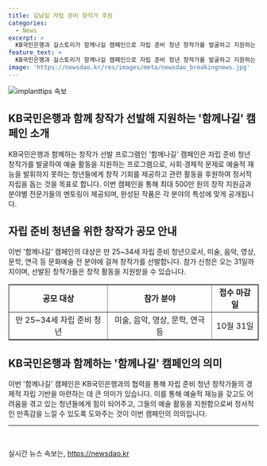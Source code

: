 ```yaml
---
title: 김남길 자립 준비 창작가 후원
categories:
  - News
excerpt: >
  KB국민은행과 길스토리가 함께나길 캠페인으로 자립 준비 청년 창작가를 발굴하고 지원하는 프로그램을 전개한다. 김남길씨도 참여해 사회·경제적으로 어려움을 겪는 젊은 예술가들에게 창작 기회를 제공하고 정서적 자립을 돕는다. KB국민은행은 최대 500만 원의 창작 지원금과 멘토링을 제공하며, 완성작을 전시, 출판, 공연할 수 있는 기회도 제공한다. 자립 준비 청년 대상으로 미술, 음악, 영상, 문학, 연극 등 모든 분야에 참가를 권장하고, 마감일은 31일이다.
feature_text: >
  KB국민은행과 길스토리가 함께나길 캠페인으로 자립 준비 청년 창작가를 발굴하고 지원하는 프로그램을 전개한다. 김남길씨도 참여해 사회·경제적으로 어려움을 겪는 젊은 예술가들에게 창작 기회를 제공하고 정서적 자립을 돕는다. KB국민은행은 최대 500만 원의 창작 지원금과 멘토링을 제공하며, 완성작을 전시, 출판, 공연할 수 있는 기회도 제공한다. 자립 준비 청년 대상으로 미술, 음악, 영상, 문학, 연극 등 모든 분야에 참가를 권장하고, 마감일은 31일이다.
image: 'https://newsdao.kr/res/images/meta/newsdao_breakingnews.jpg'
---
```


<p><img src="https://newsdao.kr/res/images/meta/newsdao_breakingnews.jpg" alt="implanttips 속보" /></p>

<h2 data-ke-size="size26">KB국민은행과 함께 창작가 선발해 지원하는 '함께나길' 캠페인 소개</h2>

<p data-ke-size="size16">KB국민은행과 함께하는 창작가 선발 프로그램인 '함께나길' 캠페인은 자립 준비 청년 창작가를 발굴하여 예술 활동을 지원하는 프로그램으로, 사회·경제적 문제로 예술적 재능을 발휘하지 못하는 청년들에게 창작 기회를 제공하고 관련 활동을 후원하여 정서적 자립을 돕는 것을 목표로 합니다. 이번 캠페인을 통해 최대 500만 원의 창작 지원금과 분야별 전문가들의 멘토링이 제공되며, 완성된 작품은 각 분야의 특성에 맞게 공개됩니다.</p>

<h2 data-ke-size="size26">자립 준비 청년을 위한 창작가 공모 안내</h2>

<p data-ke-size="size16">이번 '함께나길' 캠페인의 대상은 만 25~34세 자립 준비 청년으로서, 미술, 음악, 영상, 문학, 연극 등 문화예술 전 분야에 걸쳐 창작가를 선발합니다. 참가 신청은 오는 31일까지이며, 선발된 창작가들은 창작 활동을 지원받을 수 있습니다.</p>

<table style="width: 100%;" border="1">
<tbody>
<tr>
<td style="text-align: center; height: 17px;"><b>공모 대상</b></td>
<td style="text-align: center; height: 17px;"><b>참가 분야</b></td>
<td style="text-align: center; height: 17px;"><b>접수 마감일</b></td>
</tr>
<tr>
<td style="text-align: center;">만 25~34세 자립 준비 청년</td>
<td style="text-align: center;">미술, 음악, 영상, 문학, 연극 등</td>
<td style="text-align: center;">10월 31일</td>
</tr>
</tbody>
</table>

<h2 data-ke-size="size26">KB국민은행과 함께하는 '함께나길' 캠페인의 의미</h2>

<p data-ke-size="size16">이번 '함께나길' 캠페인은 KB국민은행과의 협력을 통해 자립 준비 청년 창작가들의 경제적 자립 기반을 마련하는 데 큰 의미가 있습니다. 이를 통해 예술적 재능을 갖고도 어려움을 겪고 있는 청년들에게 힘이 되어주고, 그들의 예술 활동을 지원함으로써 정서적인 만족감을 느낄 수 있도록 도와주는 것이 이번 캠페인의 의의입니다.</p>

<hr>

<p data-ke-size="size16">&nbsp;</p>
실시간 뉴스 속보는, <a href="https://newsdao.kr" rel="dofollow">https://newsdao.kr</a>


